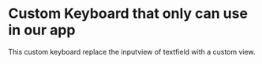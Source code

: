 # Custom Keyboard that only can use in our app

This custom keyboard replace the inputview of textfield with a custom view.

